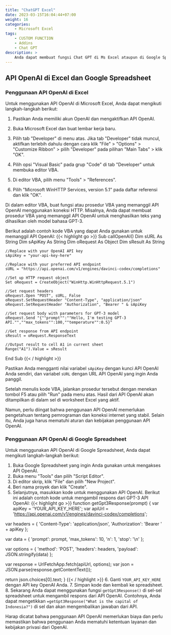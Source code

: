 ```yaml
---
title: "ChatGPT Excel"
date: 2023-03-15T16:04:44+07:00
weight: 16
categories:
    - Microsoft Excel
tags:
    - CUSTOM FUNCTION
    - Addins
    - Chat GPT
description: >
    Anda dapat membuat fungsi Chat GPT di Ms Excel ataupun di Google Spreadsheet, ikuti langkah-langkah berikut
---
```


## API OpenAI di Excel dan Google Spreadsheet

### Penggunaan API OpenAI di Excel

Untuk menggunakan API OpenAI di Microsoft Excel, Anda dapat mengikuti langkah-langkah berikut:

1. Pastikan Anda memiliki akun OpenAI dan mengaktifkan API OpenAI.

2. Buka Microsoft Excel dan buat lembar kerja baru.

3. Pilih tab "Developer" di menu atas. Jika tab "Developer" tidak muncul, aktifkan terlebih dahulu dengan cara klik "File" > "Options" > "Customize Ribbon" > pilih "Developer" pada pilihan "Main Tabs" > klik "OK".

4. Pilih opsi "Visual Basic" pada grup "Code" di tab "Developer" untuk membuka editor VBA.

5. Di editor VBA, pilih menu "Tools" > "References".

6. Pilih "Microsoft WinHTTP Services, version 5.1" pada daftar referensi dan klik "OK".

Di dalam editor VBA, buat fungsi atau prosedur VBA yang memanggil API OpenAI menggunakan koneksi HTTP. Misalnya, Anda dapat membuat prosedur VBA yang memanggil API OpenAI untuk menghasilkan teks yang dihasilkan oleh model bahasa GPT-3.

Berikut adalah contoh kode VBA yang dapat Anda gunakan untuk memanggil API OpenAI:
{{< highlight go >}}
Sub callOpenAI()
    Dim sURL As String
    Dim sApiKey As String
    Dim oRequest As Object
    Dim sResult As String

    //Replace with your OpenAI API key
    sApiKey = "your-api-key-here"
    
    //Replace with your preferred API endpoint
    sURL = "https://api.openai.com/v1/engines/davinci-codex/completions"
    
    //Set up HTTP request object
    Set oRequest = CreateObject("WinHttp.WinHttpRequest.5.1")
    
    //Set request headers
    oRequest.Open "POST", sURL, False
    oRequest.SetRequestHeader "Content-Type", "application/json"
    oRequest.SetRequestHeader "Authorization", "Bearer " & sApiKey
    
    //Set request body with parameters for GPT-3 model
    oRequest.Send "{""prompt"":""Hello, I'm testing GPT-3 API."",""max_tokens"":100,""temperature"":0.5}"
    
    //Get response from API endpoint
    sResult = oRequest.ResponseText
    
    //Output result to cell A1 in current sheet
    Range("A1").Value = sResult
End Sub
{{< / highlight >}}

Pastikan Anda mengganti nilai variabel `sApiKey` dengan kunci API OpenAI Anda sendiri, dan variabel `sURL` dengan URL API OpenAI yang ingin Anda panggil.

Setelah menulis kode VBA, jalankan prosedur tersebut dengan menekan tombol F5 atau pilih "Run" pada menu atas. Hasil dari API OpenAI akan ditampilkan di dalam sel di worksheet Excel yang aktif.

Namun, perlu diingat bahwa penggunaan API OpenAI memerlukan pengetahuan tentang pemrograman dan koneksi internet yang stabil. Selain itu, Anda juga harus mematuhi aturan dan kebijakan penggunaan API OpenAI.

### Penggunaan API OpenAI di Google Spreadsheet

Untuk menggunakan API OpenAI di Google Spreadsheet, Anda dapat mengikuti langkah-langkah berikut:

1. Buka Google Spreadsheet yang ingin Anda gunakan untuk mengakses API OpenAI.
2. Buka menu "Tools" dan pilih "Script Editor".
3. Di editor skrip, klik "File" dan pilih "New Project".
4. Beri nama proyek dan klik "Create".
5. Selanjutnya, masukkan kode untuk menggunakan API OpenAI. Berikut ini adalah contoh kode untuk mengambil respons dari GPT-3 API OpenAI:
{{< highlight go >}}
function getGpt3Response(prompt) {
  var apiKey = 'YOUR_API_KEY_HERE';
  var apiUrl = 'https://api.openai.com/v1/engines/davinci-codex/completions';

  var headers = {
    'Content-Type': 'application/json',
    'Authorization': 'Bearer ' + apiKey
  };

  var data = {
    'prompt': prompt,
    'max_tokens': 10,
    'n': 1,
    'stop': '\n'
  };

  var options = {
    'method': 'POST',
    'headers': headers,
    'payload': JSON.stringify(data)
  };

  var response = UrlFetchApp.fetch(apiUrl, options);
  var json = JSON.parse(response.getContentText());

  return json.choices[0].text;
}
{{< / highlight >}}
6. Ganti `YOUR_API_KEY_HERE` dengan API key OpenAI Anda.
7. Simpan kode dan kembali ke spreadsheet.
8. Sekarang Anda dapat menggunakan fungsi `getGpt3Response()` di sel-sel spreadsheet untuk mengambil respons dari API OpenAI. Contohnya, Anda dapat mengetikkan `=getGpt3Response("What is the capital of Indonesia?")` di sel dan akan mengembalikan jawaban dari API.

Harap dicatat bahwa penggunaan API OpenAI memerlukan biaya dan perlu memastikan bahwa penggunaan Anda mematuhi ketentuan layanan dan kebijakan privasi dari OpenAI.

